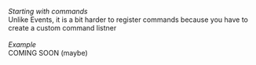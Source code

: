 
   *Starting with commands* </br>
   Unlike Events, it is a bit harder to register commands because you have to create a custom command listner </br>
</br>
*Example* </br>
COMING SOON (maybe)
